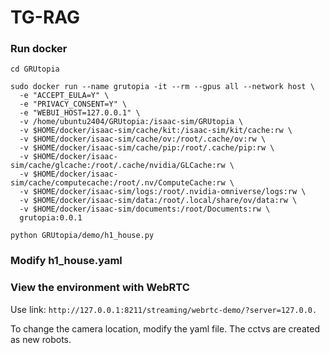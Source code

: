 # TG-RAG



### Run docker
```
cd GRUtopia
```

```
sudo docker run --name grutopia -it --rm --gpus all --network host \
  -e "ACCEPT_EULA=Y" \
  -e "PRIVACY_CONSENT=Y" \
  -e "WEBUI_HOST=127.0.0.1" \
  -v /home/ubuntu2404/GRUtopia:/isaac-sim/GRUtopia \
  -v $HOME/docker/isaac-sim/cache/kit:/isaac-sim/kit/cache:rw \
  -v $HOME/docker/isaac-sim/cache/ov:/root/.cache/ov:rw \
  -v $HOME/docker/isaac-sim/cache/pip:/root/.cache/pip:rw \
  -v $HOME/docker/isaac-sim/cache/glcache:/root/.cache/nvidia/GLCache:rw \
  -v $HOME/docker/isaac-sim/cache/computecache:/root/.nv/ComputeCache:rw \
  -v $HOME/docker/isaac-sim/logs:/root/.nvidia-omniverse/logs:rw \
  -v $HOME/docker/isaac-sim/data:/root/.local/share/ov/data:rw \
  -v $HOME/docker/isaac-sim/documents:/root/Documents:rw \
  grutopia:0.0.1
```

```
python GRUtopia/demo/h1_house.py
```

### Modify h1_house.yaml

### View the environment with WebRTC

Use link: ```http://127.0.0.1:8211/streaming/webrtc-demo/?server=127.0.0.```

To change the camera location, modify the yaml file. The cctvs are created as new robots. 




